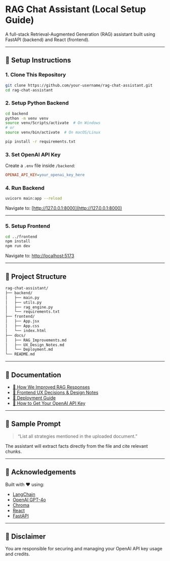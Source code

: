 # RAG Chat Assistant (Local Setup Guide)

A full-stack Retrieval-Augmented Generation (RAG) assistant built using FastAPI (backend) and React (frontend).

---

## 🔧 Setup Instructions

### 1. Clone This Repository

```bash
git clone https://github.com/your-username/rag-chat-assistant.git
cd rag-chat-assistant
```

### 2. Setup Python Backend

```bash
cd backend
python -m venv venv
source venv/Scripts/activate  # On Windows
# or
source venv/bin/activate  # On macOS/Linux

pip install -r requirements.txt
```

### 3. Set OpenAI API Key

Create a `.env` file inside `/backend`:

```ini
OPENAI_API_KEY=your_openai_key_here
```

### 4. Run Backend

```bash
uvicorn main:app --reload
```

Navigate to: [http://127.0.0.1:8000](http://127.0.0.1:8000)

---

### 5. Setup Frontend

```bash
cd ../frontend
npm install
npm run dev
```

Navigate to: [http://localhost:5173](http://localhost:5173)

---

## 📁 Project Structure

```txt
rag-chat-assistant/
├── backend/
│   ├── main.py
│   ├── utils.py
│   ├── rag_engine.py
│   └── requirements.txt
├── frontend/
│   ├── App.jsx
│   ├── App.css
│   └── index.html
├── docs/
│   ├── RAG_Improvements.md
│   ├── UX_Design_Notes.md
│   └── Deployment.md
└── README.md
```

---

## 📘 Documentation

- [🧠 How We Improved RAG Responses](docs/RAG_Improvements.md)
- [🎨 Frontend UX Decisions & Design Notes](docs/UX_Design_Notes.md)
- [🚀 Deployment Guide](docs/Deployment.md)
- [📄 How to Get Your OpenAI API Key](docs/How%20to%20get%20an%20OpenAI%20API%20key.pdf)

---

## 🧪 Sample Prompt

> “List all strategies mentioned in the uploaded document.”

The assistant will extract facts directly from the file and cite relevant chunks.

---

## 🙌 Acknowledgements

Built with ❤️ using:
- [LangChain](https://www.langchain.com/)
- [OpenAI GPT-4o](https://platform.openai.com/)
- [Chroma](https://www.trychroma.com/)
- [React](https://reactjs.org/)
- [FastAPI](https://fastapi.tiangolo.com/)

---

## 🔐 Disclaimer

You are responsible for securing and managing your OpenAI API key usage and credits.
